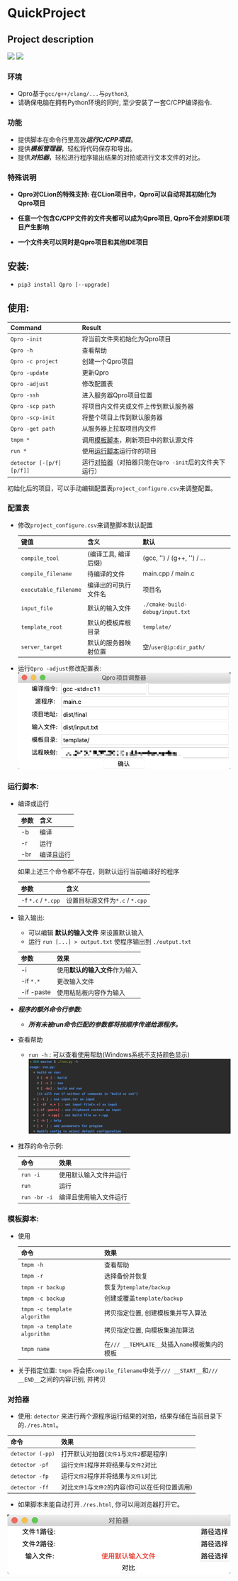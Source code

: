 # QuickProject
## Project description

[![](https://img.shields.io/badge/version-0.5.91-green)]() [![](https://img.shields.io/badge/Author-RhythmLian-blue)]()

### 环境

- Qpro基于`gcc/g++/clang/...`与`python3`,
- 请确保电脑在拥有Python环境的同时, 至少安装了一套C/CPP编译指令.

### 功能

- 提供脚本在命令行里高效***运行C/CPP项目***。
- 提供***模板管理器***，轻松将代码保存和导出。
- 提供***对拍器***，轻松进行程序输出结果的对拍或进行文本文件的对比。

### 特殊说明

- **Qpro对CLion的特殊支持: 在CLion项目中，Qpro可以自动将其初始化为Qpro项目**

- **任意一个包含C/CPP文件的文件夹都可以成为Qpro项目, Qpro不会对原IDE项目产生影响**

- **一个文件夹可以同时是Qpro项目和其他IDE项目**


## 安装:

  - `pip3 install Qpro [--upgrade]`

## 使用:

| Command | Result |
| :----- | :----- |
| `Qpro -init` | 将当前文件夹初始化为Qpro项目 |
| `Qpro -h` | 查看帮助 |
| `Qpro -c project` | 创建一个Qpro项目 |
| `Qpro -update` | 更新Qpro |
| `Qpro -adjust` | 修改配置表 |
| `Qpro -ssh` | 进入服务器Qpro项目位置 |
| `Qpro -scp path` |将项目内文件夹或文件上传到默认服务器|
| `Qpro -scp-init` |将整个项目上传到默认服务器|
| `Qpro -get path` |从服务器上拉取项目内文件|
| `tmpm *` | 调用[模板脚本](#模板脚本)，刷新项目中的默认源文件 |
| `run *` | 使用[运行脚本](#运行脚本)运行你的项目 |
| `detector [-[p/f][p/f]]` | 运行[对拍器](#对拍器)（对拍器只能在`Qpro -init`后的文件夹下运行） |

初始化后的项目，可以手动编辑配置表`project_configure.csv`来调整配置。

### 配置表

  - 修改`project_configure.csv`来调整脚本默认配置
  
      | 键值 | 含义 | 默认 |
      | :----- | :----- | :----- |
      | `compile_tool` | (编译工具, 编译后缀) | (gcc, '') / (g++, '') / ... |
      | `compile_filename` | 待编译的文件 | main.cpp / main.c |
      | `executable_filename` | 编译出的可执行文件名 | 项目名 |
      | `input_file` | 默认的输入文件 | `./cmake-build-debug/input.txt`|
      | `template_root` | 默认的模板库根目录 | `template/` |
      |`server_target`|默认的服务器映射位置|空/`user@ip:dir_path/`|

  - 运行`Qpro -adjust`修改配置表:
  ![GUI](https://github.com/Rhythmicc/QuickProject/blob/master/img/3.png?raw=true)
### 运行脚本:

  - 编译或运行
  
      | 参数 | 含义 |
      | :----- | :----- |
      | -b | 编译 |
      | -r | 运行 |
      | -br | 编译且运行 |
      
      如果上述三个命令都不存在，则默认运行当前编译好的程序
      
      | 参数 | 含义 |
      | :----- | :----- |
      | -f `*.c` / `*.cpp` | 设置目标源文件为`*.c` / `*.cpp` |

  - 输入输出:
    
      - 可以编辑 **默认的输入文件** 来设置默认输入
      - 运行 `run [...] > output.txt` 使程序输出到 `./output.txt`
      
      | 参数 | 效果 |
      | :----- | :----- |
      | -i | 使用**默认的输入文件**作为输入 |
      | -if `*.*` | 更改输入文件 |
      | -if -paste | 使用粘贴板内容作为输入 |
      
  - ***程序的额外命令行参数:***
  
      - ***所有未被run命令匹配的参数都将按顺序传递给源程序。***
      
  - 查看帮助
    
      - `run -h` : 可以查看使用帮助(Windows系统不支持颜色显示)
        ![help](https://github.com/Rhythmicc/QuickProject/blob/master/img/2.png?raw=true)
  
  - 推荐的命令示例:
    
      | 命令 | 效果 |
      | :----- | :----- |
      | `run -i` | 使用默认输入文件并运行 |
      | `run`| 运行 |
      | `run -br -i` |  编译且使用输入文件运行 |

### 模板脚本:

- 使用

  | 命令 | 效果 |
  |:---|:---|
  | `tmpm -h` | 查看帮助 |
  | `tmpm -r` | 选择备份并恢复 |
  | `tmpm -r backup` | 恢复为`template/backup` |
  | `tmpm -c backup` | 创建或覆盖`template/backup` |
  | `tmpm -c template algorithm` |拷贝指定位置, 创建模板集并写入算法|
  | `tmpm -a template algorithm` |拷贝指定位置, 向模板集追加算法|
  | `tmpm name`| 在`/// __TEMPLATE__`处插入`name`模板集内的模板|

- 关于指定位置: `tmpm` 将会把`compile_filename`中处于`/// __START__`和`/// __END__`之间的内容识别, 并拷贝

### 对拍器

  - 使用: `detector` 来进行两个源程序运行结果的对拍，结果存储在当前目录下的`./res.html`。

| 命令 | 效果 |
|:---|:---|
| `detector (-pp)` | 打开默认对拍器(`文件1`与`文件2`都是程序) |
| `detector -pf` | 运行`文件1`程序并将结果与`文件2`对比 |
| `detector -fp` | 运行`文件2`程序并将结果与`文件1`对比 |
| `detector -ff` | 对比`文件1`与`文件2`的内容(你可以在任何位置调用)|
  - 如果脚本未能自动打开`./res.html`, 你可以用浏览器打开它。

![GUI](https://github.com/Rhythmicc/QuickProject/blob/master/img/1.png?raw=true)

